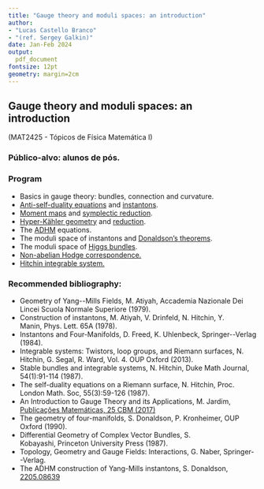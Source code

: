 ```yaml
---
title: "Gauge theory and moduli spaces: an introduction" 
author: 
- "Lucas Castello Branco" 
- "(ref. Sergey Galkin)"
date: Jan-Feb 2024
output: 
  pdf_document
fontsize: 12pt
geometry: margin=2cm
---
```


## Gauge theory and moduli spaces: an introduction 
  (MAT2425 - Tópicos de Física Matemática I)

### Público-alvo:   alunos de pós.

### Program

- Basics in gauge theory: bundles, connection and curvature.
- [Anti-self-duality equations](https://en.wikipedia.org/wiki/Yang–Mills_equations#Anti-self-duality_equations)
  and [instantons](https://en.wikipedia.org/wiki/Instanton). 
- [Moment maps](https://en.wikipedia.org/wiki/Momentum_map)
  and [symplectic reduction](https://en.wikipedia.org/wiki/Momentum_map#Symplectic_quotients). 
- [Hyper-Kähler geometry](https://en.wikipedia.org/wiki/Hyperkähler_manifold) and [reduction](https://en.wikipedia.org/wiki/Hyperkähler_quotient).
- The [ADHM](https://en.wikipedia.org/wiki/ADHM_construction) equations. 
- The moduli space of instantons and [Donaldson’s theorems](https://en.wikipedia.org/wiki/Donaldson%27s_theorem). 
- The moduli space of [Higgs bundles](https://en.wikipedia.org/wiki/Higgs_bundle). 
- [Non-abelian Hodge correspondence.](https://en.wikipedia.org/wiki/Nonabelian_Hodge_correspondence)
- [Hitchin integrable system.](https://en.wikipedia.org/wiki/Hitchin_system)

### Recommended bibliography:

- Geometry of Yang--Mills Fields, M. Atiyah, Accademia Nazionale Dei Lincei Scuola Normale Superiore (1979).
- Construction of instantons, M. Atiyah, V. Drinfeld, N. Hitchin, Y. Manin, Phys. Lett. 65A (1978).
- Instantons and Four-Manifolds, D. Freed, K. Uhlenbeck, Springer--Verlag (1984).
- Integrable systems: Twistors, loop groups, and Riemann surfaces, N. Hitchin, G. Segal, R. Ward, Vol. 4. OUP Oxford (2013).
- Stable bundles and integrable systems, N. Hitchin, Duke Math Journal, 54(1):91-114 (1987).
- The self-duality equations on a Riemann surface, N. Hitchin, Proc. London Math. Soc, 55(3):59-126 (1987).
- An Introduction to Gauge Theory and its Applications, M. Jardim, 
[Publicações Matemáticas, 25 CBM (2017)](https://impa.br/wp-content/uploads/2017/04/25CBM_02.pdf)
- The geometry of four-manifolds, S. Donaldson, P. Kronheimer, OUP Oxford (1990).
- Differential Geometry of Complex Vector Bundles, S. Kobayashi, Princeton University Press (1987).
- Topology, Geometry and Gauge Fields: Interactions, G. Naber, Springer--Verlag.
- The ADHM construction of Yang-Mills instantons, S. Donaldson, [2205.08639](https://arxiv.org/abs/2205.08639)
